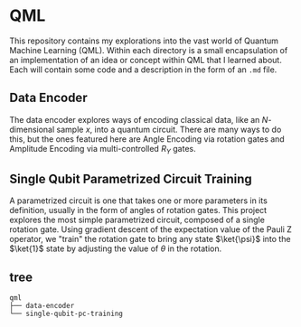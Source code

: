 # QML

This repository contains my explorations into the vast world of Quantum Machine Learning (QML). Within each directory is a small encapsulation of an implementation of an idea or concept within QML that I learned about. Each will contain some code and a description in the form of an `.md` file. 

## Data Encoder

The data encoder explores ways of encoding classical data, like an $N$-dimensional sample $x$, into a quantum circuit. There are many ways to do this, but the ones featured here are Angle Encoding via rotation gates and Amplitude Encoding via multi-controlled $R_Y$ gates.

## Single Qubit Parametrized Circuit Training

A parametrized circuit is one that takes one or more parameters in its definition, usually in the form of angles of rotation gates. This project explores the most simple parametrized circuit, composed of a single rotation gate. Using gradient descent of the expectation value of the Pauli Z operator, we "train" the rotation gate to bring any state $\ket{\psi}$ into the $\ket{1}$ state by adjusting the value of $\theta$ in the rotation.


## tree

```
qml
├── data-encoder
└── single-qubit-pc-training
```